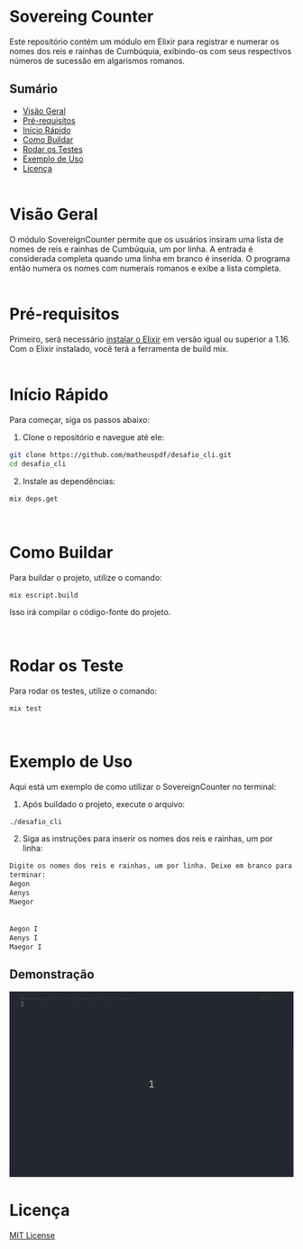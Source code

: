 # Sovereing Counter
Este repositório contém um módulo em Elixir para registrar e numerar os nomes dos reis e rainhas de Cumbúquia, exibindo-os com seus respectivos números de sucessão em algarismos romanos.

## Sumário
- [Visão Geral](#visão-geral)
- [Pré-requisitos](#Pré-requisitos)
- [Início Rápido](#início-rápido)
- [Como Buildar](#como-buildar)
- [Rodar os Testes](#rodar-os-teste)
- [Exemplo de Uso](#exemplo-de-uso)
- [Licença](#licença)
<br><br>

# Visão Geral
O módulo SovereignCounter permite que os usuários insiram uma lista de nomes de reis e rainhas de Cumbúquia, um por linha. A entrada é considerada completa quando uma linha em branco é inserida. O programa então numera os nomes com numerais romanos e exibe a lista completa.
<br><br>

# Pré-requisitos
Primeiro, será necessário [instalar o Elixir](https://elixir-lang.org/install.html) em versão igual ou superior a 1.16. Com o Elixir instalado, você terá a ferramenta de build mix.
<br><br>

# Início Rápido
Para começar, siga os passos abaixo:

  1. Clone o repositório e navegue até ele:
```bash
git clone https://github.com/matheuspdf/desafio_cli.git
cd desafio_cli
```

  2. Instale as dependências:
  ```bash
mix deps.get
```
<br>

# Como Buildar
Para buildar o projeto, utilize o comando:
```
mix escript.build
```
Isso irá compilar o código-fonte do projeto.

<br>

# Rodar os Teste
Para rodar os testes, utilize o comando:
```
mix test
```
<br>

# Exemplo de Uso
Aqui está um exemplo de como utilizar o SovereignCounter no terminal:

1. Após buildado o projeto, execute o arquivo:
```
./desafio_cli
```
2. Siga as instruções para inserir os nomes dos reis e rainhas, um por linha:
```
Digite os nomes dos reis e rainhas, um por linha. Deixe em branco para terminar:
Aegon
Aenys
Maegor


Aegon I
Aenys I
Maegor I
```

## Demonstração
![gif teste](/docs/gif.gif)



# Licença
[MIT License](./LICENSE)

